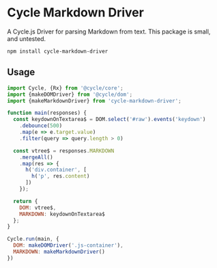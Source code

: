 # Cycle Markdown Driver

A Cycle.js Driver for parsing Markdown from text.
This package is small, and untested.

```
npm install cycle-markdown-driver
```

## Usage

```js
import Cycle, {Rx} from '@cycle/core';
import {makeDOMDriver} from '@cycle/dom';
import {makeMarkdownDriver} from 'cycle-markdown-driver';

function main(responses) {
  const keydownOnTextarea$ = DOM.select('#raw').events('keydown')
    .debounce(500)
    .map(e => e.target.value)
    .filter(query => query.length > 0)

  const vtree$ = responses.MARKDOWN
    .mergeAll()
    .map(res => {
      h('div.container', [
        h('p', res.content)
      ])
    });

  return {
    DOM: vtree$,
    MARKDOWN: keydownOnTextarea$
  };
}

Cycle.run(main, {
  DOM: makeDOMDriver('.js-container'),
  MARKDOWN: makeMarkdownDriver()
})
```
